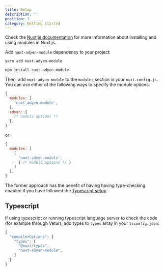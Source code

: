 ```yaml
---
title: Setup
description: ''
position: 2
category: Getting started
---
```


<alert type="info">

Check the [Nuxt.js documentation](https://nuxtjs.org/guides/configuration-glossary/configuration-modules) for more information about installing and using modules in Nuxt.js.

</alert>

Add `nuxt-adyen-module` dependency to your project:

<code-group>
  <code-block label="Yarn" active>

  ```bash
  yarn add nuxt-adyen-module
  ```

  </code-block>
  <code-block label="NPM">

  ```bash
  npm install nuxt-adyen-module
  ```

  </code-block>
</code-group>

Then, add `nuxt-adyen-module` to the `modules` section in your `nuxt.config.js`. You can use either of the following ways to specify the module options:

```js {}[nuxt.config.js]
{
  modules: [
    'nuxt-adyen-module',
  ],
  adyen: {
    /* module options */
  },
}
```

or

```js {}[nuxt.config.js]
{
  modules: [
    [
      'nuxt-adyen-module',
      { /* module options */ }
    ]
  ],
}
```

The former approach has the benefit of having having type-checking enabled if you have followed the [Typescript setup](#typescript).

## Typescript

If using typescript or running typescript language server to check the code (for example through Vetur), add types to `types` array in your `tsconfig.json`:

```js {}[tsconfig.json]
{
  "compilerOptions": {
    "types": [
      "@nuxt/types",
      "nuxt-adyen-module",
    ]
  }
}
```
